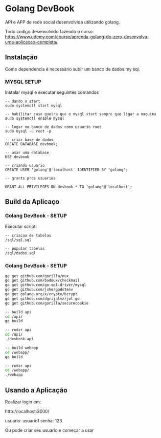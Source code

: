 # Golang DevBook

API e APP de rede social desenvolvida utilizando golang.

Todo codigo desenvolvido fazendo o curso: https://www.udemy.com/course/aprenda-golang-do-zero-desenvolva-uma-aplicacao-completa/

## Instalação

Como dependencia é necessário subir um banco de dados my sql.

### MYSQL SETUP

Instalar mysql e executar seguintes comandos

```unix
-- dando o start
sudo systemctl start mysql

-- habilitar caso queira que o mysql start sempre que ligar a maquina
sudo systemctl enable mysql

-- logar no banco de dados como usuario root
sudo mysql -u root -p

-- criar base de dados
CREATE DATABASE devbook;

-- usar uma database
USE devbook

-- criando usuario
CREATE USER 'golang'@'localhost' IDENTIFIED BY 'golang';

-- grants pros usuarios

GRANT ALL PRIVILEGES ON devbook.* TO 'golang'@'localhost';
```

## Build da Aplicaço

### Golang DevBook - SETUP

Executar script:

```bash
-- criacao de tabelas
/sql/sql.sql

-- popular tabelas
/sql/dados.sql
```

### Golang DevBook - SETUP

```bash
go get github.com/gorilla/mux
go get github.com/badoux/checkmail
go get github.com/go-sql-driver/mysql
go get github.com/joho/godotenv
go get golang.org/x/crypto/bcrypt
go get github.com/dgrijalva/jwt-go
go get github.com/gorilla/securecookie
```

```bash
-- build api
cd /api/
go build

-- rodar api
cd /api/
./devbook-api

-- build webapp
cd /webapp/
go build

-- rodar api
cd /webapp/
./webapp
```


## Usando a Aplicação

Realizar login em:

http://localhost:3000/

usuario: usuario1
senha: 123

Ou pode criar seu usuario e começar a usar
